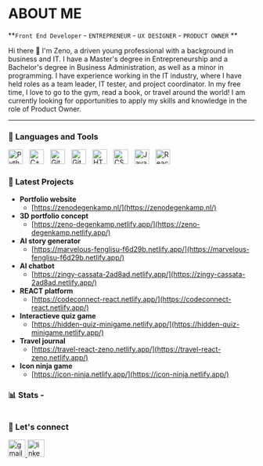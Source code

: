 

# ABOUT ME 

**`Front End Developer` - `ENTREPRENEUR` - `UX DESIGNER` - `PRODUCT OWNER` **

Hi there 👋 I'm Zeno, a driven young professional with a background in business and IT. I have a Master's degree in Entrepreneurship and a Bachelor's degree in Business Administration, as well as a minor in programming. I have experience working in the IT industry, where I have held roles as a team leader, IT tester, and project coordinator. In my free time, I love to go to the gym, read a book, or travel around the world! I am currently looking for opportunities to apply my skills and knowledge in the role of Product Owner. 


---

### 🧰 Languages and Tools

<img align="left" alt="Python" width="30px" style="padding-right:10px;" src="https://cdn.jsdelivr.net/gh/devicons/devicon/icons/python/python-plain.svg" />
<img align="left" alt="C++" width="30px" style="padding-right:10px;" src="https://cdn.jsdelivr.net/gh/devicons/devicon/icons/cplusplus/cplusplus-line.svg" />
<img align="left" alt="Git" width="30px" style="padding-right:10px;" src="https://cdn.jsdelivr.net/gh/devicons/devicon/icons/git/git-original.svg" />
<img align="left" alt="GitHub" width="30px" style="padding-right:10px;" src="https://cdn.jsdelivr.net/gh/devicons/devicon/icons/github/github-original.svg" />
<img align="left" alt="HTML" width="30px" style="padding-right:10px;" src="https://cdn.jsdelivr.net/gh/devicons/devicon/icons/html5/html5-plain.svg" />
<img align="left" alt="CSS" width="30px" style="padding-right:10px;" src="https://cdn.jsdelivr.net/gh/devicons/devicon/icons/css3/css3-plain.svg" />
<img align="left" alt="JavaScript" width="30px" style="padding-right:10px;" src="https://cdn.jsdelivr.net/gh/devicons/devicon/icons/javascript/javascript-plain.svg" />
<img align="left" alt="React" width="30px" style="padding-right:10px;" src="https://cdn.jsdelivr.net/gh/devicons/devicon/icons/react/react-original.svg" />
<br />

#

### 🔨 Latest Projects

<!-- BEGIN YOUTUBE-CARDS -->
* **Portfolio website**
    * [https://zenodegenkamp.nl/](https://zenodegenkamp.nl/)
* **3D portfolio concept**
    * [https://zeno-degenkamp.netlify.app/](https://zeno-degenkamp.netlify.app/)
* **AI story generator**
    * [https://marvelous-fenglisu-f6d29b.netlify.app/](https://marvelous-fenglisu-f6d29b.netlify.app/)
* **AI chatbot**
    * [https://zingy-cassata-2ad8ad.netlify.app/](https://zingy-cassata-2ad8ad.netlify.app/)
* **REACT platform**
    * [https://codeconnect-react.netlify.app/](https://codeconnect-react.netlify.app/)
* **Interactieve quiz game**
    * [https://hidden-quiz-minigame.netlify.app/](https://hidden-quiz-minigame.netlify.app/)
* **Travel journal**
    * [https://travel-react-zeno.netlify.app/](https://travel-react-zeno.netlify.app/)
* **Icon ninja game**
    * [https://icon-ninja.netlify.app/](https://icon-ninja.netlify.app/)

<!-- END YOUTUBE-CARDS -->



### 📊 Stats - 


# 

### 🦜 Let's connect

  <a href="mailto:`zenodegenkamp@hotmail.com" target="_blank">
    <img src="https://img.shields.io/static/v1?message=Email&logo=gmail&label=&color=D14836&logoColor=white&labelColor=&style=for-the-badge" height="35" alt="gmail logo"  />
  </a>
  <a href="https://nl.linkedin.com/in/zeno-degenkamp" target="_blank">
    <img src="https://img.shields.io/static/v1?message=LinkedIn&logo=linkedin&label=&color=0077B5&logoColor=white&labelColor=&style=for-the-badge" height="35" alt="linkedin logo"  />
  </a>


<!--
**zenodegenkamp/zenodegenkamp** is a ✨ _special_ ✨ repository because its `README.md` (this file) appears on your GitHub profile.

Here are some ideas to get you started:

- 🔭 I’m currently working on ...
- 🌱 I’m currently learning ...
- 👯 I’m looking to collaborate on ...
- 🤔 I’m looking for help with ...
- 💬 Ask me about ...
- 📫 How to reach me: ...
- 😄 Pronouns: ...
- ⚡ Fun fact: ...
-->
